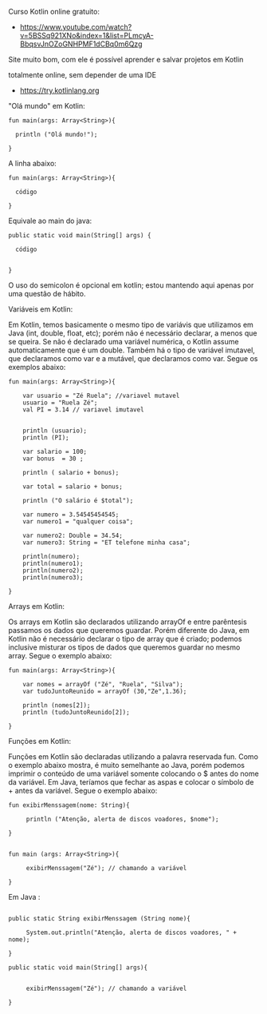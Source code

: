 
Curso Kotlin online gratuito:

* https://www.youtube.com/watch?v=5BSSq921XNo&index=1&list=PLmcyA-BbqsvJnOZoGNHPMF1dCBq0m6Qzg

Site muito bom, com ele é possível aprender e salvar projetos em Kotlin

totalmente online, sem depender de uma IDE

* https://try.kotlinlang.org

"Olá mundo" em Kotlin:

```
fun main(args: Array<String>){

  println ("Olá mundo!");

}
```

A linha abaixo:

```
fun main(args: Array<String>){

  código

} 
```

Equivale ao main do java:

```
public static void main(String[] args) {

  código


}
```


O uso do  semicolon é opcional em kotlin; estou mantendo aqui apenas por uma
questão de hábito.    


Variáveis em Kotlin:

Em Kotlin, temos basicamente o mesmo tipo de variávis que utilizamos em Java 
(int, double, float, etc); porém não é necessário declarar, a menos que se queira.
Se não é declarado uma variável numérica, o Kotlin assume automaticamente 
que é um double. Também há o tipo de variável imutavel, que declaramos como var 
e a mutável, que declaramos como var.
Segue os exemplos abaixo:

```
fun main(args: Array<String>){

    var usuario = "Zé Ruela"; //variavel mutavel
    usuario = "Ruela Zé";
    val PI = 3.14 // variavel imutavel


    println (usuario);  
    println (PI);

    var salario = 100;
    var bonus  = 30 ;

    println ( salario + bonus);

    var total = salario + bonus;

    println ("O salário é $total");

    var numero = 3.54545454545;
    var numero1 = "qualquer coisa";

    var numero2: Double = 34.54;
    var numero3: String = "ET telefone minha casa";

    println(numero);
    println(numero1);
    println(numero2);
    println(numero3);

} 
```


Arrays em Kotlin:


Os arrays em Kotlin são declarados utilizando arrayOf e entre parêntesis
passamos os dados que queremos guardar. Porém diferente do Java, em
Kotlin não é necessário declarar o tipo de array que é criado; podemos 
inclusive misturar os tipos de dados que queremos guardar no mesmo array.
Segue o exemplo abaixo:


```
fun main(args: Array<String>){

    var nomes = arrayOf ("Zé", "Ruela", "Silva");
    var tudoJuntoReunido = arrayOf (30,"Ze",1.36);

    println (nomes[2]);
    println (tudoJuntoReunido[2]);

}
```


Funções em Kotlin:

Funções em Kotlin são declaradas utilizando a palavra reservada fun. Como o
exemplo abaixo mostra, é muito semelhante ao Java, porém podemos imprimir
o conteúdo de uma variável somente colocando o $ antes do nome da variável.
Em Java, teríamos que fechar as aspas e colocar o símbolo de + antes da
variável. Segue o exemplo abaixo:


```
fun exibirMenssagem(nome: String){

     println ("Atenção, alerta de discos voadores, $nome");

}


fun main (args: Array<String>){

     exibirMenssagem("Zé"); // chamando a variável

}
```

Em Java :

```

public static String exibirMenssagem (String nome){

     System.out.println("Atenção, alerta de discos voadores, " + nome);

}

public static void main(String[] args){


     exibirMenssagem("Zé"); // chamando a variável

}

```

